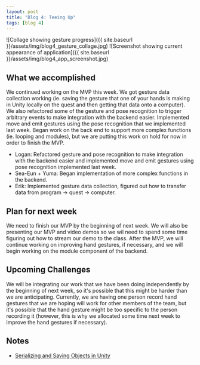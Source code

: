 ```yaml
---
layout: post
title: "Blog 4: Teeing Up"
tags: [blog 4]
---
```


![Collage showing gesture progress]({{ site.baseurl }}/assets/img/blog4_gesture_collage.jpg)
![Screenshot showing current appearance of application]({{ site.baseurl }}/assets/img/blog4_app_screenshot.jpg)

## What we accomplished
We continued working on the MVP this week. We got gesture data collection working (ie. saving the gesture that one of your hands is making in Unity locally on the quest and then getting that data onto a computer). We also refactored some of the gesture and pose recognition to trigger arbitrary events to make integration with the backend easier. Implemented move and emit gestures using the pose recognition that we implemented last week. Began work on the back end to support more complex functions (ie. looping and modules), but we are putting this work on hold for now in order to finish the MVP.

* Logan: Refactored gesture and pose recognition to make integration with the backend easier and implemented move and emit gestures using pose recognition implemented last week. 
* Sea-Eun + Yuma: Began implementation of more complex functions in the backend.
* Erik: Implemented gesture data collection, figured out how to transfer data from program -> quest -> computer.

## Plan for next week
We need to finish our MVP by the beginning of next week. We will also be presenting our MVP and video demos so we wil need to spend some time figuring out how to stream our demo to the class. After the MVP, we will continue working on improving hand gestures, if necessary, and we will begin working on the module component of the backend.

## Upcoming Challenges
We will be integrating our work that we have been doing independently by the beginning of next week, so it's possible that this might be harder than we are anticipating. Currently, we are having one person record hand gestures that we are hoping will work for other members of the team, but it's possible that the hand gesture might be too specific to the person recording it (however, this is why we allocated some time next week to improve the hand gestures if necessary).

## Notes
* [Serializing and Saving Objects in Unity](https://www.youtube.com/watch?v=oJrAT8L4BrA)
